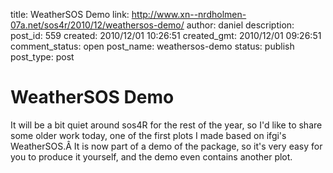 title: WeatherSOS Demo
link: http://www.xn--nrdholmen-07a.net/sos4r/2010/12/weathersos-demo/
author: daniel
description: 
post_id: 559
created: 2010/12/01 10:26:51
created_gmt: 2010/12/01 09:26:51
comment_status: open
post_name: weathersos-demo
status: publish
post_type: post

# WeatherSOS Demo

It will be a bit quiet around sos4R for the rest of the year, so I'd like to share some older work today, one of the first plots I made based on ifgi's WeatherSOS.Â It is now part of a demo of the package, so it's very easy for you to produce it yourself, and the demo even contains another plot.